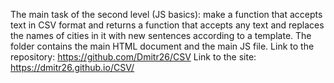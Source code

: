 The main task of the second level (JS basics): make a function that accepts text in CSV format and returns a function that accepts any text and replaces the names of cities in it with new sentences according to a template.
The folder contains the main HTML document and the main JS file.
Link to the repository: https://github.com/Dmitr26/CSV
Link to the site: https://dmitr26.github.io/CSV/
